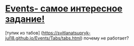 # [Events- самое интересное задание!]( https://svitlanatsupryk-jul18.github.io/Events/)

[тупик из табов] (https://svitlanatsupryk-jul18.github.io/Events/Tabs/tabs.html)
почему не работает?
